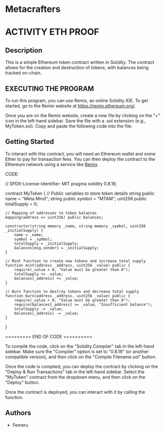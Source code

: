 # Metacrafters

# ACTIVITY ETH PROOF

## Description

This is a simple Ethereum token contract written in Solidity. The contract allows for the creation and destruction of tokens, with balances being tracked on-chain.



## EXECUTING THE PROGRAM
To run this program, you can use Remix, an online Solidity IDE. To get started, go to the Remix website at https://remix.ethereum.org/.

Once you are on the Remix website, create a new file by clicking on the "+" icon in the left-hand sidebar. Save the file with a .sol extension (e.g., MyToken.sol). Copy and paste the following code into the file:

## Getting Started

To interact with this contract, you will need an Ethereum wallet and some Ether to pay for transaction fees. You can then deploy the contract to the Ethereum network using a service like [Remix](https://remix.ethereum.org/).


CODE: 


// SPDX-License-Identifier: MIT
pragma solidity 0.8.18;

contract MyToken {
    // Public variables to store token details
    string public name = "Meta Mind";
    string public symbol = "MTAM";
    uint256 public totalSupply = 0;

    // Mapping of addresses to token balances
    mapping(address => uint256) public balances;

    constructor(string memory _name, string memory _symbol, uint256 _initialSupply) {
        name = _name;
        symbol = _symbol;
        totalSupply = _initialSupply;
        balances[msg.sender] = _initialSupply;
    }

    // Mint function to create new tokens and increase total supply
    function mint(address _address, uint256 _value) public {
        require(_value > 0, "Value must be greater than 0");
        totalSupply += _value;
        balances[_address] += _value;
    }

    // Burn function to destroy tokens and decrease total supply
    function burn(address _address, uint256 _value) public {
        require(_value > 0, "Value must be greater than 0");
        require(balances[_address] >= _value, "Insufficient balance");
        totalSupply -= _value;
        balances[_address] -= _value;
    }
}

========= END OF CODE ==========

To compile the code, click on the "Solidity Compiler" tab in the left-hand sidebar. Make sure the "Compiler" option is set to "0.8.18" (or another compatible version), and then click on the "Compile Filename.sol" button.

Once the code is compiled, you can deploy the contract by clicking on the "Deploy & Run Transactions" tab in the left-hand sidebar. Select the "MyToken" contract from the dropdown menu, and then click on the "Deploy" button.

Once the contract is deployed, you can interact with it by calling the function.

## Authors

- Femeru
